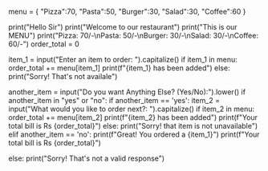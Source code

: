 menu = {
    "Pizza":70,
    "Pasta":50,
    "Burger":30,
    "Salad":30,
    "Coffee":60
}

print("Hello Sir")
print("Welcome to our restaurant")
print("This is our MENU")
print("Pizza: 70/-\nPasta: 50/-\nBurger: 30/-\nSalad: 30/-\nCoffee: 60/-")
order_total = 0

item_1 = input("Enter an item to order: ").capitalize()
if item_1 in menu:
    order_total += menu[item_1]
    print(f"{item_1} has been added")
else:
    print("Sorry! That's not availale")

another_item = input("Do you want Anything Else? (Yes/No):").lower()
if another_item in "yes" or "no":
    if another_item == 'yes':
        item_2 = input("What would you like to order next?: ").capitalize()
        if item_2 in menu:
            order_total += menu[item_2]
            print(f"{item_2} has been added")
            print(f"Your total bill is Rs {order_total}")
        else:
            print("Sorry! that item is not unavailable")
    elif another_item == 'no':
        print(f"Great! You ordered a {item_1}")
        print(f"Your total bill is Rs {order_total}")

else:
    print("Sorry! That's not a valid response")


